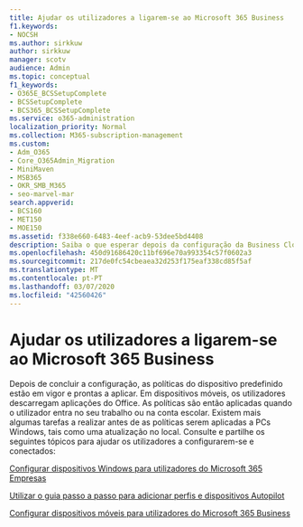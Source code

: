 ```yaml
---
title: Ajudar os utilizadores a ligarem-se ao Microsoft 365 Business
f1.keywords:
- NOCSH
ms.author: sirkkuw
author: sirkkuw
manager: scotv
audience: Admin
ms.topic: conceptual
f1_keywords:
- O365E_BCSSetupComplete
- BCSSetupComplete
- BCS365_BCSSetupComplete
ms.service: o365-administration
localization_priority: Normal
ms.collection: M365-subscription-management
ms.custom:
- Adm_O365
- Core_O365Admin_Migration
- MiniMaven
- MSB365
- OKR_SMB_M365
- seo-marvel-mar
search.appverid:
- BCS160
- MET150
- MOE150
ms.assetid: f338e660-6483-4eef-acb9-53dee5bd4408
description: Saiba o que esperar depois da configuração da Business Cloud Suite estar completa e as políticas de dispositivos padrão estão no lugar e prontas a aplicar.
ms.openlocfilehash: 450d91686420c11bf696e70a993354c57f0602a3
ms.sourcegitcommit: 217de0fc54cbeaea32d253f175eaf338cd85f5af
ms.translationtype: MT
ms.contentlocale: pt-PT
ms.lasthandoff: 03/07/2020
ms.locfileid: "42560426"
---
```

# <a name="help-users-connect-to-microsoft-365-business"></a>Ajudar os utilizadores a ligarem-se ao Microsoft 365 Business

Depois de concluir a configuração, as políticas do dispositivo predefinido estão em vigor e prontas a aplicar. Em dispositivos móveis, os utilizadores descarregam aplicações do Office. As políticas são então aplicadas quando o utilizador entra no seu trabalho ou na conta escolar. Existem mais algumas tarefas a realizar antes de as políticas serem aplicadas a PCs Windows, tais como uma atualização no local. Consulte e partilhe os seguintes tópicos para ajudar os utilizadores a configurarem-se e conectados:
  
[Configurar dispositivos Windows para utilizadores do Microsoft 365 Empresas](set-up-windows-devices.md)
  
[Utilizar o guia passo a passo para adicionar perfis e dispositivos Autopilot](add-autopilot-devices-and-profile.md)
  
[Configurar dispositivos móveis para utilizadores do Microsoft 365 Business](set-up-mobile-devices.md)
  

